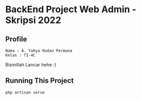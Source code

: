 # BackEnd Project Web Admin - Skripsi 2022

## Profile
```
Nama : A. Yahya Hudan Permana
Kelas : TI-4C

```
Bismillah Lancar hehe :)

## Running This Project
```
php artisan serve
